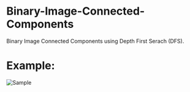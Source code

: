 # Binary-Image-Connected-Components
Binary Image Connected Components using Depth First Serach (DFS).

# Example:

![Sample](https://user-images.githubusercontent.com/3444740/57577781-22424780-749c-11e9-9d37-39fa6043ef06.png)
